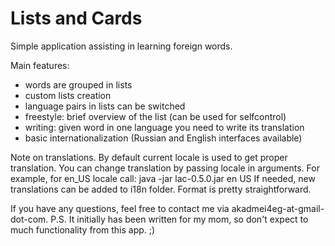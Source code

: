 Lists and Cards
===============

Simple application assisting in learning foreign words.

Main features:
* words are grouped in lists
* custom lists creation
* language pairs in lists can be switched
* freestyle: brief overview of the list (can be used for selfcontrol)
* writing: given word in one language you need to write its translation
* basic internationalization (Russian and English interfaces available)

Note on translations.
By default current locale is used to get proper translation. You can change translation by passing locale in arguments.
For example, for en_US locale call:
java -jar lac-0.5.0.jar en US
If needed, new translations can be added to i18n folder. Format is pretty straightforward. 

If you have any questions, feel free to contact me via akadmei4eg-at-gmail-dot-com.
P.S. It initially has been written for my mom, so don't expect to much functionality from this app. ;)
